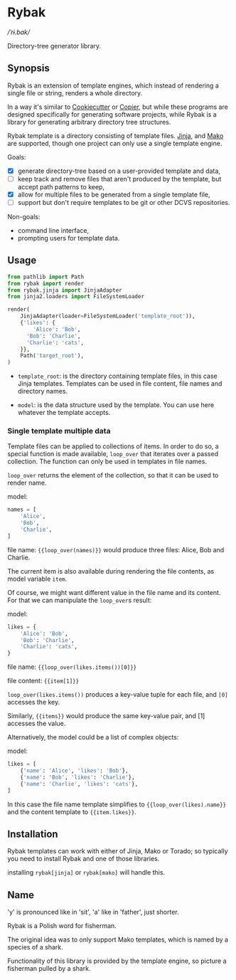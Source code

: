 # Rybak
_/ˈrɨ.bak/_

Directory-tree generator library.

## Synopsis

Rybak is an extension of template engines, which instead of rendering a single file or string, renders a whole directory.

In a way it's similar to [Cookiecutter](https://pypi.org/project/cookiecutter/) or [Copier](https://pypi.org/project/copier/), but while these programs are designed specifically for generating
software projects, while Rybak is a library for generating arbitrary directory tree structures.

Rybak template is a directory consisting of template files.
[Jinja](https://pypi.org/project/jinja2/),
and [Mako](https://pypi.org/project/mako/)
are supported, though one project can only use a single template engine.

Goals:

- [x] generate directory-tree based on a user-provided template and data,
- [ ] keep track and remove files that aren't produced by the template, but accept path patterns to keep,
- [x] allow for multiple files to be generated from a single template file,
- [ ] support but don't require templates to be git or other DCVS repositories.

Non-goals:

- command line interface,
- prompting users for template data.

## Usage

```python
from pathlib import Path
from rybak import render
from rybak.jinja import JinjaAdapter
from jinja2.loaders import FileSystemLoader

render(
    JinjaAdapter(loader=FileSystemLoader('template_root')),
    {'likes': {
        'Alice': 'Bob',
      'Bob': 'Charlie',
      'Charlie': 'cats',
    }},
    Path('target_root'),
)
```

- `template_root`:
  is the directory containing template files, in this case Jinja templates. Templates can be used in file content, file names and directory names.

- `model`:
  is the data structure used by the template. You can use here whatever the template accepts.

### Single template multiple data

Template files can be applied to collections of items.
In order to do so, a special function is made available, `loop_over` that iterates over a passed collection. The function can only be used in templates in file names.

`loop_over` returns the element of the collection, so that it can be used to render name.

model:

```python
names = [
    'Alice',
    'Bob',
    'Charlie',
]
```

file name:
`{{loop_over(names)}}`
would produce three files: Alice, Bob and Charlie.

The current item is also available during rendering the file contents, as model variable `item`.

Of course, we might want different value in the file name and its content. For that we can manipulate the `loop_over`s result:

model:

```python
likes = {
    'Alice': 'Bob',
    'Bob': 'Charlie',
    'Charlie': 'cats',
}
```

file name: `{{loop_over(likes.items())[0]}}`

file content: `{{item[1]}}`

`loop_over(likes.items())` produces a key-value tuple for each file, and `[0]` accesses the key.

Similarly, `{{items}}` would produce the same key-value pair, and [1] accesses the value.

Alternatively, the model could be a list of complex objects:

model:

```python
likes = [
    {'name': 'Alice', 'likes': 'Bob'},
    {'name': 'Bob', 'likes': 'Charlie'},
    {'name': 'Charlie', 'likes': 'cats'},
]
```

In this case the file name template simplifies to `{{loop_over(likes).name}}` and the content template to `{{item.likes}}`.

## Installation

Rybak templates can work with either of Jinja, Mako or Torado; so typically you need to install Rybak and one of those libraries.

installing `rybak[jinja]` or `rybak[mako]` will handle this.

## Name

'y' is pronounced like in 'sit',
'a' like in 'father', just shorter.

Rybak is a Polish word for fisherman.

The original idea was to only support Mako templates, which is named by a species of a shark.

Functionality of this library is provided by the template engine, so picture a fisherman pulled by a shark.
